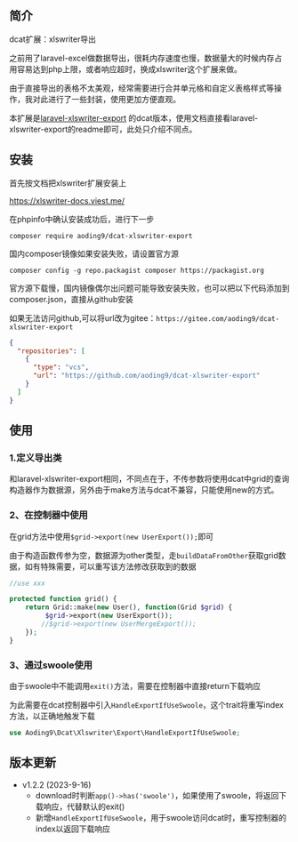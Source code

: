 ## 简介

dcat扩展：xlswriter导出

之前用了laravel-excel做数据导出，很耗内存速度也慢，数据量大的时候内存占用容易达到php上限，或者响应超时，换成xlswriter这个扩展来做。

由于直接导出的表格不太美观，经常需要进行合并单元格和自定义表格样式等操作，我对此进行了一些封装，使用更加方便直观。

本扩展是[laravel-xlswriter-export](https://github.com/aoding9/laravel-xlswriter-export) 的dcat版本，使用文档直接看laravel-xlswriter-export的readme即可，此处只介绍不同点。

## 安装

首先按文档把xlswriter扩展安装上

https://xlswriter-docs.viest.me/

在phpinfo中确认安装成功后，进行下一步

`composer require aoding9/dcat-xlswriter-export`

国内composer镜像如果安装失败，请设置官方源

`composer config -g repo.packagist composer https://packagist.org`

官方源下载慢，国内镜像偶尔出问题可能导致安装失败，也可以把以下代码添加到composer.json，直接从github安装

如果无法访问github,可以将url改为gitee：`https://gitee.com/aoding9/dcat-xlswriter-export`

```json
{
  "repositories": [
    {
      "type": "vcs",
      "url": "https://github.com/aoding9/dcat-xlswriter-export"
    }
  ]
}
```

## 使用

### 1.定义导出类
和laravel-xlswriter-export相同，不同点在于，不传参数将使用dcat中grid的查询构造器作为数据源，另外由于make方法与dcat不兼容，只能使用new的方式。

### 2、在控制器中使用

在grid方法中使用`$grid->export(new UserExport());`即可

由于构造函数传参为空，数据源为other类型，走`buildDataFromOther`获取grid数据，如有特殊需要，可以重写该方法修改获取到的数据

```php
//use xxx

protected function grid() {
    return Grid::make(new User(), function(Grid $grid) {
         $grid->export(new UserExport());
        //$grid->export(new UserMergeExport());
    });
}
```

### 3、通过swoole使用

由于swoole中不能调用`exit()`方法，需要在控制器中直接return下载响应

为此需要在dcat控制器中引入`HandleExportIfUseSwoole`，这个trait将重写index方法，以正确地触发下载

```php
use Aoding9\Dcat\Xlswriter\Export\HandleExportIfUseSwoole;
```

## 版本更新

- v1.2.2 (2023-9-16)
    - download时判断`app()->has('swoole')`，如果使用了swoole，将返回下载响应，代替默认的exit()
    - 新增`HandleExportIfUseSwoole`，用于swoole访问dcat时，重写控制器的index以返回下载响应